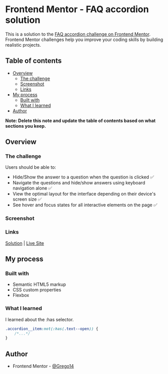 # Frontend Mentor - FAQ accordion solution

This is a solution to the [FAQ accordion challenge on Frontend Mentor](https://www.frontendmentor.io/challenges/faq-accordion-wyfFdeBwBz). Frontend Mentor challenges help you improve your coding skills by building realistic projects. 

## Table of contents

- [Overview](#overview)
  - [The challenge](#the-challenge)
  - [Screenshot](#screenshot)
  - [Links](#links)
- [My process](#my-process)
  - [Built with](#built-with)
  - [What I learned](#what-i-learned)
- [Author](#author)

**Note: Delete this note and update the table of contents based on what sections you keep.**

## Overview

### The challenge

Users should be able to:

- Hide/Show the answer to a question when the question is clicked ✅
- Navigate the questions and hide/show answers using keyboard navigation alone ✅
- View the optimal layout for the interface depending on their device's screen size ✅
- See hover and focus states for all interactive elements on the page ✅

### Screenshot

### Links

[Solution](https://github.com/Grego14/FM-faq-accordion-main) | [Live Site](https://grego-fm-faqaccordion.netlify.app/)

## My process

### Built with

- Semantic HTML5 markup
- CSS custom properties
- Flexbox


### What I learned

I learned about the :has selector.
```css
.accordion__item:not(:has(.text--open)) {
    /*...*/
}
```

## Author

- Frontend Mentor - [@Grego14](https://www.frontendmentor.io/profile/Grego14)
